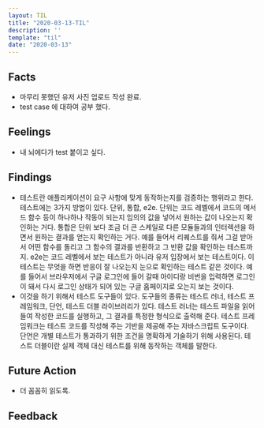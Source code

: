 ```yaml
---
layout: TIL
title: "2020-03-13-TIL"
description: ''
template: "til"
date: "2020-03-13"
---
```


## Facts

- 마무리 못했던 유저 사진 업로드 작성 완료.
- test case 에 대하여 공부 했다.

## Feelings

- 내 뇌에다가 test 붙이고 싶다.

## Findings

- 테스트란 애플리케이션이 요구 사항에 맞게 동작하는지를 검증하는 행위라고 한다. 테스트에는 3가지 방법이 있다. 단위, 통합, e2e. 단위는 코드 레벨에서 코드의 메서드 함수 등이 하나하나 작동이 되는지 임의의 값을 넣어서 원하는 값이 나오는지 확인하는 거다. 통합은 단위 보다 조금 더 큰 스케일로 다른 모듈들과의 인터렉션을 하면서 원하는 결과를 얻는지 확인하는 거다. 예를 들어서 리퀘스트를 줘서 그걸 받아서 어떤 함수를 돌리고 그 함수의 결과를 반환하고 그 반환 값을 확인하는 테스트까지. e2e는 코드 레벨에서 보는 테스트가 아니라 유저 입장에서 보는 테스트이다. 이 테스트는 무엇을 하면 반응이 잘 나오는지 눈으로 확인하는 테스트 같은 것이다. 예를 들어서 브라우저에서 구글 로그인에 들어 갈때 아이디랑 비번을 입력하면 로그인이 돼서 다시 로그인 상태가 되어 있는 구글 홈페이지로 오는지 보는 것이다.
- 이것을 하기 위해서 테스트 도구들이 있다. 도구들의 종류는 테스트 러너, 테스트 프레임워크, 단언, 테스트 더블 라이브러리가 있다. 테스트 러너는 테스트 파일을 읽어들여 작성한 코드를 실행하고, 그 결과를 특정한 형식으로 출력해 준다. 테스트 프레임워크는 테스트 코드를 작성해 주는 기반을 제공해 주는 자바스크립트 도구이다. 단언은 개별 테스트가 통과하기 위한 조건을 명확하게 기술하기 위해 사용된다. 테스트 더블이란 실제 객체 대신 테스트를 위해 동작하는 객체를 말한다.

## Future Action

- 더 꼼꼼히 읽도록.

## Feedback
